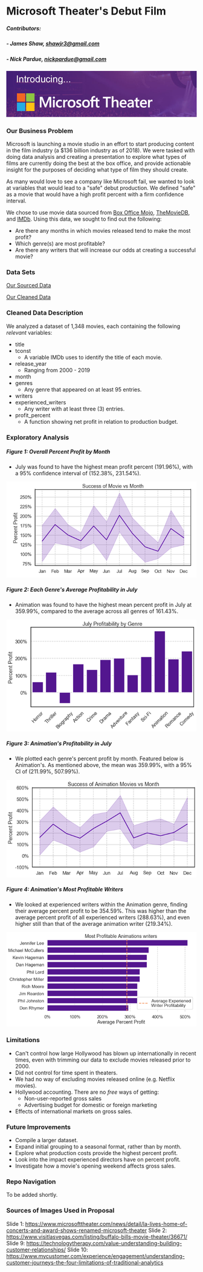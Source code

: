 # Microsoft Theater's Debut Film

##### Contributors:
##### - James Shaw, shawjr3@gmail.com
##### - Nick Pardue, nickpardue@gmail.com

![microsoft_theater.png](https://github.com/godelayheehoo/Nick-and-James-mod-1-project/blob/branchy/Images/microsoft_theater.png)

### Our Business Problem
Microsoft is launching a movie studio in an effort to start producing content in the film industry (a $136 billion industry as of 2018). We were tasked with doing data analysis and creating a presentation to explore what types of films are currently doing the best at the box office, and provide actionable insight for the purposes of deciding what type of film they should create. 

As many would love to see a company like Microsoft fail, we wanted to look at variables that would lead to a "safe" debut production. We defined "safe" as a movie that would have a high profit percent with a firm confidence interval.

We chose to use movie data sourced from [Box Office Mojo], [TheMovieDB], and [IMDb]. Using this data, we sought to find out the following:
- Are there any months in which movies released tend to make the most profit?
- Which genre(s) are most profitable?
- Are there any writers that will increase our odds at creating a successful movie?

### Data Sets
[Our Sourced Data]

[Our Cleaned Data] 

### Cleaned Data Description
We analyzed a dataset of 1,348 movies, each containing the following *relevant* variables:
 - title
 - tconst
    - A variable IMDb uses to identify the title of each movie.
 - release_year
     - Ranging from 2000 - 2019
 - month
 - genres
    - Any genre that appeared on at least 95 entries.
 - writers
 - experienced_writers 
    - Any writer with at least three (3) entries.
 - profit_percent
    - A function showing net profit in relation to production budget.
 

### Exploratory Analysis

 ##### Figure 1: Overall Percent Profit by Month
 - July was found to have the highest mean profit percent (191.96%), with a 95% confidence interval of (152.38%, 231.54%). 
 
![pp_by_month.png](https://github.com/godelayheehoo/Nick-and-James-mod-1-project/blob/branchy/Images/pp_by_month.png)

 ##### Figure 2: Each Genre's Average Profitability in July
 - Animation was found to have the highest mean percent profit in July at 359.99%, compared to the average across all genres of 161.43%. 
 
![genres_in_july.png](https://github.com/godelayheehoo/Nick-and-James-mod-1-project/blob/branchy/Images/genres_in_july.png)

 ##### Figure 3: Animation's Profitability in July
 - We plotted each genre's percent profit by month. Featured below is Animation's. As mentioned above, the mean was 359.99%, with a 95% CI of (211.99%, 507.99%).
 
![animation_pp_by_month.png](https://github.com/godelayheehoo/Nick-and-James-mod-1-project/blob/branchy/Images/animation_pp_by_month.png)

 ##### Figure 4: Animation's Most Profitable Writers
 - We looked at experienced writers within the Animation genre, finding their average percent profit to be 354.59%. This was higher than the average percent profit of all experienced writers (288.63%), and even higher still than that of the average animation writer (219.34%).

![writers_animation.png](https://github.com/godelayheehoo/Nick-and-James-mod-1-project/blob/branchy/Images/writers_animation.png)

### Limitations
- Can't control how large Hollywood has blown up internationally in recent times, even with trimming our data to exclude movies released prior to 2000.
- Did not control for time spent in theaters.
- We had no way of excluding movies released online (e.g. Netflix movies).
- Hollywood accounting. There are no *free* ways of getting:
    - Non-user-reported gross sales
    - Advertising budget for domestic or foreign marketing
- Effects of international markets on gross sales.

### Future Improvements
- Compile a larger dataset.
- Expand initial grouping to a seasonal format, rather than by month.
- Explore what production costs provide the highest percent profit.
- Look into the impact experienced directors have on percent profit.
- Investigate how a movie's opening weekend affects gross sales.

### Repo Navigation

To be added shortly.

### Sources of Images Used in Proposal
Slide 1: https://www.microsofttheater.com/news/detail/la-lives-home-of-concerts-and-award-shows-renamed-microsoft-theater
Slide 2: https://www.visitlasvegas.com/listing/buffalo-bills-movie-theater/36671/
Slide 9: https://technologytherapy.com/value-understanding-building-customer-relationships/
Slide 10: https://www.mycustomer.com/experience/engagement/understanding-customer-journeys-the-four-limitations-of-traditional-analytics


[//]: # (These are reference links used in the body of this note and get stripped out when the markdown processor does its job. There is no need to format nicely because it shouldn't be seen. Thanks SO - http://stackoverflow.com/questions/4823468/store-comments-in-markdown-syntax)

   [box office mojo]: <https://www.boxofficemojo.com/>
   [themoviedb]: <https://www.themoviedb.org/?language=en-US>
   [imdb]: <https://www.imdb.com/?ref_=nv_home>
   [our cleaned data]: <https://github.com/godelayheehoo/Nick-and-James-mod-1-project/blob/branchy/Data/Cleaned%20Data/data_for_initial_load.csv>
   [our sourced data]: <https://github.com/godelayheehoo/Nick-and-James-mod-1-project/tree/branchy/Data/Sourced%20Data>

   [Ace Editor]: <http://ace.ajax.org>


